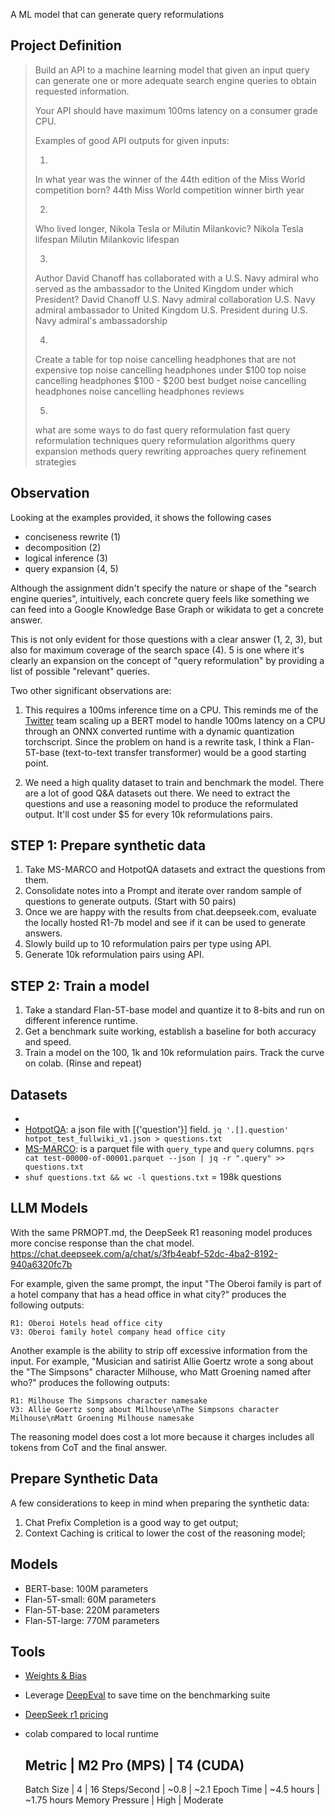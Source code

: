 A ML model that can generate query reformulations 

## Project Definition

> Build an API to a machine learning model that given an input query can generate one or more adequate search engine queries to obtain requested information.
> 
> Your API should have maximum 100ms latency on a consumer grade CPU.
> 
> Examples of good API outputs for given inputs:
> 
> 1)
> In what year was the winner of the 44th edition of the Miss World competition born?
> 44th Miss World competition winner birth year
> 
> 2)
> Who lived longer, Nikola Tesla or Milutin Milankovic?
> Nikola Tesla lifespan
> Milutin Milankovic lifespan
> 
> 3)
> Author David Chanoff has collaborated with a U.S. Navy admiral who served as the ambassador to the United Kingdom under which President?
> David Chanoff U.S. Navy admiral collaboration
> U.S. Navy admiral ambassador to United Kingdom
> U.S. President during U.S. Navy admiral's ambassadorship
> 
> 4)
> Create a table for top noise cancelling headphones that are not expensive
> top noise cancelling headphones under $100
> top noise cancelling headphones $100 - $200
> best budget noise cancelling headphones
> noise cancelling headphones reviews
> 
> 5)    
> what are some ways to do fast query reformulation
> fast query reformulation techniques
> query reformulation algorithms
> query expansion methods
> query rewriting approaches
> query refinement strategies


## Observation

Looking at the examples provided, it shows the following cases
- conciseness rewrite (1)
- decomposition (2)
- logical inference (3)
- query expansion (4, 5)

Although the assignment didn't specify the nature or shape of the "search
engine queries", intuitively, each concrete query feels like something we can
feed into a Google Knowledge Base Graph or wikidata to get a concrete answer.

This is not only evident for those questions with a clear answer (1, 2, 3), but
also for maximum coverage of the search space (4). 5 is one where it's clearly
an expansion on the concept of "query reformulation" by providing a list of
possible "relevant" queries.

Two other significant observations are:

1. This requires a 100ms inference time on a CPU. This reminds me of the
   [Twitter](https://blog.x.com/engineering/en_us/topics/insights/2021/speeding-up-transformer-cpu-inference-in-google-cloud)
   team scaling up a BERT model to handle 100ms latency on a CPU through an
   ONNX converted runtime with a dynamic quantization torchscript. Since the
   problem on hand is a rewrite task, I think a Flan-5T-base (text-to-text
   transfer transformer) would be a good starting point.

2. We need a high quality dataset to train and benchmark the model. There are 
    a lot of good Q&A datasets out there. We need to extract the questions and
    use a reasoning model to produce the reformulated output. It'll cost under
    $5 for every 10k reformulations pairs.

STEP 1: Prepare synthetic data
--------------------------------
1. Take MS-MARCO and HotpotQA datasets and extract the questions from them.
2. Consolidate notes into a Prompt and iterate over random sample of questions
   to generate outputs. (Start with 50 pairs)
3. Once we are happy with the results from chat.deepseek.com, evaluate the
   locally hosted R1-7b model and see if it can be used to generate answers.
4. Slowly build up to 10 reformulation pairs per type using API.
5. Generate 10k reformulation pairs using API.

STEP 2: Train a model
----------------------
1. Take a standard Flan-5T-base model and quantize it to 8-bits and run on
   different inference runtime.
2. Get a benchmark suite working, establish a baseline for both accuracy and
   speed.
3. Train a model on the 100, 1k and 10k reformulation pairs. Track the curve on
   colab. 
(Rinse and repeat)


Datasets
----------

-  
- [HotpotQA](https://hotpotqa.github.io/): a json file with [{'question'}] field. `jq '.[].question' hotpot_test_fullwiki_v1.json > questions.txt`
- [MS-MARCO](https://huggingface.co/datasets/microsoft/ms_marco): is a parquet file with `query_type` and `query` columns.  `pqrs cat test-00000-of-00001.parquet --json | jq -r ".query" >> questions.txt`
- `shuf questions.txt && wc -l questions.txt` = 198k questions

LLM Models
----------

With the same PRMOPT.md, the DeepSeek R1 reasoning model produces more concise response than the chat model. https://chat.deepseek.com/a/chat/s/3fb4eabf-52dc-4ba2-8192-940a6320fc7b

For example, given the same prompt, the input "The Oberoi family is part of a hotel company that has a head office in what city?" produces the following outputs:

    R1: Oberoi Hotels head office city
    V3: Oberoi family hotel company head office city

Another example is the ability to strip off excessive information from the input. For example, "Musician and satirist Allie Goertz wrote a song about the "The Simpsons" character Milhouse, who Matt Groening named after who?" produces the following outputs:

    R1: Milhouse The Simpsons character namesake
    V3: Allie Goertz song about Milhouse\nThe Simpsons character Milhouse\nMatt Groening Milhouse namesake

The reasoning model does cost a lot more because it charges includes all tokens from CoT and the final answer. 

Prepare Synthetic Data
-----------------------

A few considerations to keep in mind when preparing the synthetic data:

1. Chat Prefix Completion is a good way to get output; 
2. Context Caching is critical to lower the cost of the reasoning model;

Models
---------

- BERT-base: 100M parameters
- Flan-5T-small: 60M parameters
- Flan-5T-base: 220M parameters
- Flan-5T-large: 770M parameters

Tools
----------

- [Weights & Bias](https://wandb.ai/site/evaluations/)
- Leverage [DeepEval](https://docs.confident-ai.com/) to save time on the benchmarking suite
- [DeepSeek r1 pricing](https://api-docs.deepseek.com/quick_start/pricing)

- colab compared to local runtime

    Metric	        | M2 Pro (MPS)	| T4 (CUDA)
    -------------------------------------
    Batch Size      |	4	        |   16
    Steps/Second	|  ~0.8	        |   ~2.1
    Epoch Time	    |  ~4.5 hours	|   ~1.75 hours
    Memory Pressure	|  High         |   Moderate

